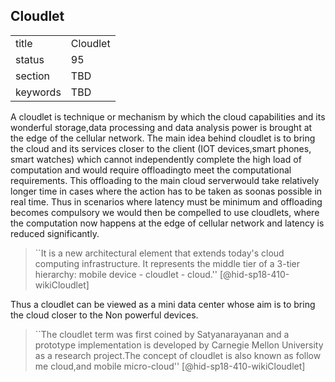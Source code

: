 ## Cloudlet


|          |          |
| -------- | -------- |
| title    | Cloudlet |
| status   | 95       |
| section  | TBD      |
| keywords | TBD      |



A cloudlet is technique or mechanism by which the cloud capabilities and
its wonderful storage,data processing and data analysis power is brought
at the edge of the cellular network. The main idea behind cloudlet is to
bring the cloud and its services closer to the client (IOT devices,smart
phones, smart watches) which cannot independently complete the high load
of computation and would require offloadingto meet the computational
requirements. This offloading to the main cloud serverwould take
relatively longer time in cases where the action has to be taken as
soonas possible in real time. Thus in scenarios where latency must be
minimum and offloading becomes compulsory we would then be compelled to
use cloudlets, where the computation now happens at the edge of cellular
network and latency is reduced significantly.

> ``It is a new architectural element that extends today's cloud
> computing infrastructure. It represents the middle tier of a 3-tier
> hierarchy: mobile device - cloudlet -
> cloud.'' [@hid-sp18-410-wikiCloudlet]

Thus a cloudlet can be viewed as a mini data center whose aim is to
bring the cloud closer to the Non powerful devices.



> ``The cloudlet term was first coined by Satyanarayanan and a
> prototype implementation is developed by Carnegie Mellon University
> as a research project.The concept of cloudlet is also known as
> follow me cloud,and mobile
> micro-cloud'' [@hid-sp18-410-wikiCloudlet]
